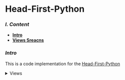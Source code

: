 # Head-First-Python

### *******I. Content*******

- [**Intro**](#Intro)
- [**Views Sreacns**](#Views)
 
 
### *******Intro*******
This is a code implementation for the [Head-First-Python](https://www.amazon.com/Head-First-Python-Brain-Friendly-Guide/dp/1449382673)



<details>
  <summary id = "Views" >Views</summary>


  - Entry bage __URL__ 

  `\` this is the main dir

  <img src= "https://github.com/Rowida46/Head-First-Python/blob/main/img/entry.png" width="800">



  - Result page __URL__ 

  `\search4`

  <img src= "https://github.com/Rowida46/Head-First-Python/blob/main/img/res.png" width="800">


  - ViewLog bade __URL__  

  `\viewlog`

  <img src= "https://github.com/Rowida46/Head-First-Python/blob/main/img/view_log.png" width="800">
